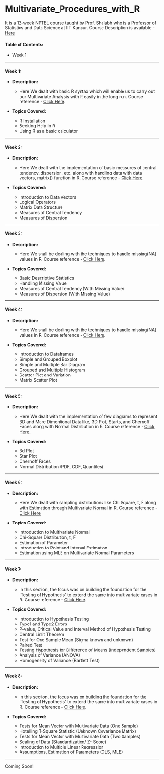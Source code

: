 # Multivariate_Procedures_with_R
It is a 12-week NPTEL course taught by Prof. Shalabh who is a Professor of Statistics and Data Science at IIT Kanpur. Course Description is available - [Here](https://onlinecourses.nptel.ac.in/noc24_mg68/preview)

#### Table of Contents:
- Week 1

****
#### **Week 1:**
-   **Description:**
    - Here We dealt with basic R syntax which will enable us to carry out our Multivariate Analysis with R easily in the long run. Course reference - [Click Here](https://onlinecourses.nptel.ac.in/noc24_mg68/unit?unit=18&lesson=23).
   

- **Topics Covered:**
    - R Installation
    - Seeking Help in R
    - Using R as a basic calculator
 
****
#### **Week 2:**
-   **Description:**
    - Here We dealt with the implementation of basic measures of central tendency, dispersion, etc. along with handling data with data vectors, matrix() function in R. Course reference - [Click Here](https://onlinecourses.nptel.ac.in/noc24_mg68/unit?unit=20&lesson=31).
   

- **Topics Covered:**
    - Introduction to Data Vectors
    - Logical Operators
    - Matrix Data Structure
    - Measures of Central Tendency
    - Measures of Dispersion

***

#### **Week 3:**
-   **Description:**
    - Here We shall be dealing with the techniques to handle missing(NA) values in R. Course reference - [Click Here](https://onlinecourses.nptel.ac.in/noc24_mg68/unit?unit=28&lesson=52).
   

- **Topics Covered:**
    - Basic Descriptive Statistics
    - Handling Missing Value
    - Measures of Central Tendency (With Missing Value)
    - Measures of Dispersion (With Missing Value)

***

#### **Week 4:**
-   **Description:**
    - Here We shall be dealing with the techniques to handle missing(NA) values in R. Course reference - [Click Here](https://onlinecourses.nptel.ac.in/noc24_mg68/unit?unit=29&lesson=56).
   

- **Topics Covered:**
    - Introduction to Dataframes
    - Simple and Grouped Boxplot
    - Simple and Multiple Bar Diagram
    - Grouped and Multiple Histogram
    - Scatter Plot and Variation
    - Matrix Scatter Plot

***

#### **Week 5:**
-   **Description:**
    - Here We dealt with the implementation of few diagrams to represent 3D and More Dimentional Data like, 3D Plot, Starts, and Chernoff Faces along with Normal Distribution in R. Course reference - [Click Here](https://onlinecourses.nptel.ac.in/noc24_mg68/unit?unit=30&lesson=61).
   

- **Topics Covered:**
    - 3d Plot
    - Star Plot
    - Chernoff Faces
    - Normal Distribution (PDF, CDF, Quantiles)

***

#### **Week 6:**
-   **Description:**
    - Here We dealt with sampling distributions like Chi Square, t, F along with Estimation through Multivariate Normal in R. Course reference - [Click Here](https://onlinecourses.nptel.ac.in/noc24_mg68/unit?unit=35&lesson=80).
   

- **Topics Covered:**
    - Introduction to Multivariate Normal
    - Chi-Square Distribution, t, F
    - Estimation of Parameter
    - Introduction to Point and Interval Estimation
    - Estimation using MLE on Multivariate Normal Parameters


***
#### **Week 7:**
-   **Description:**
    - In this section, the focus was on building the foundation for the 'Testing of Hypothesis' to extend the same into multivariate cases in R. Course reference - [Click Here](https://onlinecourses.nptel.ac.in/noc24_mg68/unit?unit=36&lesson=86).
   

- **Topics Covered:**
    - Introduction to Hypothesis Testing
    - Type1 and Type2 Errors
    - P-value, Critical Value and Interval Method of Hypothesis Testing
    - Central Limit Theorem
    - Test for One Sample Mean (Sigma known and unknown)
    - Paired Test
    - Testing Hypothesis for Difference of Means (Independent Samples)
    - Analysis of Variance (ANOVA)
    - Homogeneity of Variance (Bartlett Test)

***

#### **Week 8:**
-   **Description:**
    - In this section, the focus was on building the foundation for the 'Testing of Hypothesis' to extend the same into multivariate cases in R. Course reference - [Click Here](https://onlinecourses.nptel.ac.in/noc24_mg68/unit?unit=37&lesson=95).
   

- **Topics Covered:**
    - Tests for Mean Vector with Multivariate Data (One Sample)
    - Hotelling T-Square Statistic (Unknown Covariance Matrix)
    - Tests for Mean Vector with Multivariate Data (Two Samples)
    - Scaling of Data (Standardization/ Z- Score)
    - Introduction to Multiple Linear Regression
    - Assumptions, Estimation of Parameters (OLS, MLE)

***


Coming Soon!
